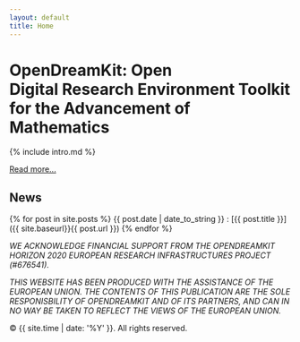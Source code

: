 ```yaml
---
layout: default
title: Home
---
```


# OpenDreamKit: Open <br>Digital Research Environment Toolkit<br>for the Advancement of Mathematics

{% include intro.md %}

[Read more...](about)


## News

{% for post in site.posts %}
{{ post.date | date_to_string }}
: [{{ post.title }}]({{ site.baseurl}}{{ post.url }})
{% endfor %}

*WE ACKNOWLEDGE FINANCIAL SUPPORT FROM THE OPENDREAMKIT HORIZON 2020 EUROPEAN RESEARCH INFRASTRUCTURES PROJECT (#676541).*

*THIS WEBSITE HAS BEEN PRODUCED WITH THE ASSISTANCE OF THE EUROPEAN UNION. THE CONTENTS OF THIS PUBLICATION ARE THE SOLE RESPONISBILITY OF OPENDREAMKIT AND OF ITS PARTNERS, AND CAN IN NO WAY BE TAKEN TO REFLECT THE VIEWS OF THE EUROPEAN UNION.*

<p>&copy; {{ site.time | date: '%Y' }}. All rights reserved.</p>




